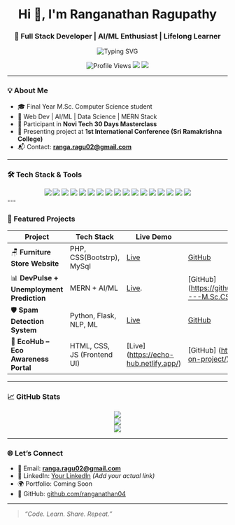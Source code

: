 <h1 align="center">Hi 👋, I'm Ranganathan Ragupathy</h1>
<h3 align="center">🚀 Full Stack Developer | AI/ML Enthusiast | Lifelong Learner</h3>

<p align="center">
  <img src="https://readme-typing-svg.demolab.com?font=Fira+Code&size=22&duration=3000&pause=1000&center=true&vCenter=true&width=435&lines=M.Sc+Computer+Science+Final+Year+Student;Passionate+Web+Developer+%7C+AI%2FML+Explorer;Novi+Tech+Masterclass+Graduate;Always+learning+%F0%9F%93%9A" alt="Typing SVG" />
</p>

<p align="center">
  <img src="https://komarev.com/ghpvc/?username=ranganathan04&label=👀+Profile+Views&color=blueviolet" alt="Profile Views" />
  <img src="https://img.shields.io/badge/Status-Online-brightgreen?style=flat-square&logo=livechat" />
  <img src="https://img.shields.io/badge/Currently-Learning React Native-blue?style=flat-square&logo=react" />
</p>

---

### 💡 About Me

- 🎓 Final Year M.Sc. Computer Science student  
- 🧠 Web Dev | AI/ML | Data Science | MERN Stack  
- 🌟 Participant in **Novi Tech 30 Days Masterclass**  
- 📢 Presenting project at **1st International Conference (Sri Ramakrishna College)**  
- 📬 Contact: **ranga.ragu02@gmail.com**

---

### 🛠️ Tech Stack & Tools

<div align="center">

  <!-- Web & Programming -->
  <img src="https://img.shields.io/badge/HTML5-e34c26?style=for-the-badge&logo=html5&logoColor=white" />
  <img src="https://img.shields.io/badge/CSS3-1572B6?style=for-the-badge&logo=css3&logoColor=white" />
  <img src="https://img.shields.io/badge/JavaScript-yellow?style=for-the-badge&logo=javascript&logoColor=black" />
  <img src="https://img.shields.io/badge/React-61DAFB?style=for-the-badge&logo=react&logoColor=black" />
  <img src="https://img.shields.io/badge/Node.js-339933?style=for-the-badge&logo=nodedotjs&logoColor=white" />
  <img src="https://img.shields.io/badge/Express.js-black?style=for-the-badge&logo=express&logoColor=white" />
  <img src="https://img.shields.io/badge/MongoDB-47A248?style=for-the-badge&logo=mongodb&logoColor=white" />
  <img src="https://img.shields.io/badge/MySQL-00758F?style=for-the-badge&logo=mysql&logoColor=white" />

  <!-- Python & AI/ML -->
  <img src="https://img.shields.io/badge/Python-3776AB?style=for-the-badge&logo=python&logoColor=white" />
  <img src="https://img.shields.io/badge/Flask-000000?style=for-the-badge&logo=flask&logoColor=white" />
  <img src="https://img.shields.io/badge/NLP-FF6F00?style=for-the-badge&logo=spaCy&logoColor=white" />
  <img src="https://img.shields.io/badge/Deep Learning-FF4081?style=for-the-badge&logo=tensorflow&logoColor=white" />
  <img src="https://img.shields.io/badge/Machine Learning-43B02A?style=for-the-badge&logo=scikit-learn&logoColor=white" />
  <img src="https://img.shields.io/badge/Computer Vision-FF5733?style=for-the-badge&logo=opencv&logoColor=white" />

  <!-- Tools -->
  <img src="https://img.shields.io/badge/Git-F05032?style=for-the-badge&logo=git&logoColor=white" />
  <img src="https://img.shields.io/badge/GitHub-181717?style=for-the-badge&logo=github" />
  <img src="https://img.shields.io/badge/VS Code-007ACC?style=for-the-badge&logo=visual-studio-code&logoColor=white" />

</div>
---

### 📌 Featured Projects

| Project | Tech Stack | Live Demo | GitHub |
|--------|------------|-----------|--------|
| 🪑 **Furniture Store Website** | PHP, CSS(Bootstrp), MySql | [Live](...) | [GitHub](https://github.com/ranganathan04/Final-Year-Project---B.Sc.-CS) |
| 📊 **DevPulse + Unemployment Prediction** | MERN + AI/ML | [Live](https://devpulse-unemployment-prediction.netlify.app/). | [GitHub] (https://github.com/ranganathan04/FinalYearProject---M.Sc.CS). |
| 🛡️ **Spam Detection System** | Python, Flask, NLP, ML | [Live](...) | [GitHub](https://github.com/ranganathan04/Smart-India-Hackathon) |
| 🌿 **EcoHub – Eco Awareness Portal** | HTML, CSS, JS (Frontend UI) | [Live] (https://echo-hub.netlify.app/) | [GitHub] (https://github.com/ranganathan04/add-on-project/). |


---

### 📈 GitHub Stats

<div align="center">
  <img src="https://github-readme-stats.vercel.app/api?username=ranganathan04&show_icons=true&theme=react&hide_border=false" />
  <br />
  <img src="https://github-readme-streak-stats.herokuapp.com/?user=ranganathan04&theme=react&hide_border=false" />
  <br />
  <img src="https://github-readme-stats.vercel.app/api/top-langs/?username=ranganathan04&layout=compact&theme=react&hide_border=false" />
</div>

---

### 🌐 Let’s Connect

- 📧 Email: **ranga.ragu02@gmail.com**  
- 💼 LinkedIn: [Your LinkedIn](https://www.linkedin.com/ranganathan04) *(Add your actual link)*  
- 🌍 Portfolio: Coming Soon  
- 🔗 GitHub: [github.com/ranganathan04](https://github.com/ranganathan04)

---

> _“Code. Learn. Share. Repeat.”_
